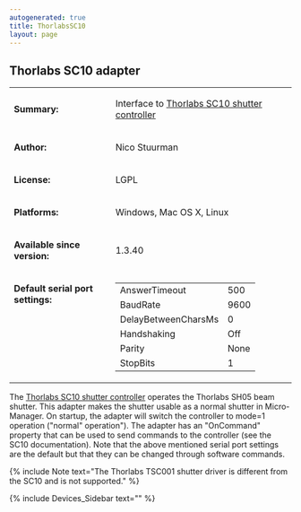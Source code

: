 ```yaml
---
autogenerated: true
title: ThorlabsSC10
layout: page
---
```


## Thorlabs SC10 adapter

<table cellspacing=3>

<tr>

<td markdown="1">

**Summary:**

</td>

<td markdown="1" valign="top">

Interface to [Thorlabs SC10 shutter
controller](http://www.thorlabs.com/thorProduct.cfm?partNumber=SC10)

</td>

</tr>

<tr>

<td markdown="1">

**Author:**

</td>

<td markdown="1">

Nico Stuurman

</td>

</tr>

<tr>

<td markdown="1">

**License:**

</td>

<td markdown="1">

LGPL

</td>

</tr>

<tr>

<td markdown="1">

**Platforms:**

</td>

<td markdown="1">

Windows, Mac OS X, Linux

</td>

</tr>

<tr>

<td markdown="1">

**Available since version:**

</td>

<td markdown="1">

1.3.40

</td>

<tr>

<td markdown="1" valign=top>

**Default serial port settings:**

</td>

<td markdown="1" valign=top>

|                     |      |
| ------------------- | ---- |
| AnswerTimeout       | 500  |
| BaudRate            | 9600 |
| DelayBetweenCharsMs | 0    |
| Handshaking         | Off  |
| Parity              | None |
| StopBits            | 1    |

</td>

</tr>

</table>

The [Thorlabs SC10 shutter
controller](http://www.thorlabs.com/newgrouppage9.cfm?objectGroup_ID=927)
operates the Thorlabs SH05 beam shutter. This adapter makes the shutter
usable as a normal shutter in Micro-Manager. On startup, the adapter
will switch the controller to mode=1 operation ("normal" operation").
The adapter has an "OnCommand" property that can be used to send
commands to the controller (see the SC10 documentation). Note that the
above mentioned serial port settings are the default but that they can
be changed through software commands.

{% include Note text="The Thorlabs TSC001 shutter driver is different from the SC10 and is not supported." %}

{% include Devices_Sidebar text="" %}
